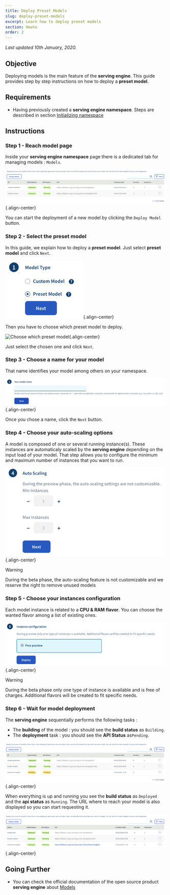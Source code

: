 ```yaml
---
title: Deploy Preset Models
slug: deploy-preset-models
excerpt: Learn how to deploy preset models
section: Howto
order: 2
---
```

*Last updated 10th January, 2020.*

## Objective

Deploying models is the main feature of the **serving engine**. This
guide provides step by step instructions on how to deploy a **preset model**.

## Requirements

-   Having previously created a **serving engine namespace**. Steps are
    described in section [Initializing
    namespace](../initialize-namespace)

## Instructions

### Step 1 - Reach model page

Inside your **serving engine namespace** page there is a dedicated tab
for managing models : `Models`.

![Model menu](images/00_model_menu.png){.align-center}

You can start the deployment of a new model by clicking the
`Deploy Model` button.

### Step 2 - Select the preset model

In this guide, we explain how to deploy a **preset model**. Just select
**preset model** and click `Next`.

![Select preset model](images/01_select_preset_model.png){.align-center}

Then you have to choose which preset model to deploy.

![Choose which preset
model](images/02_select_preset_model.png){.align-center}

Just select the chosen one and click `Next`.

### Step 3 - Choose a name for your model

That name identifies your model among others on your namespace.

![image](images/03_select_model_name.png){.align-center}

Once you chose a name, click the `Next` button.

### Step 4 - Choose your auto-scaling options

A model is composed of one or several running instance(s). These
instances are automaticaly scaled by the **serving engine** depending on
the input load of your model. That step allows you to configure the
minimum and maximum number of instances that you want to run.

![image](images/04_select_auto_scale.png){.align-center}

> [!warning]
>
> During the beta phase, the auto-scaling feature is not customizable
> and we reserve the right to remove unused models

### Step 5 - Choose your instances configuration

Each model instance is related to a **CPU & RAM flavor**. You can choose
the wanted flavor among a list of existing ones.

![image](images/05_select_instance_configuration.png){.align-center}

> [!warning]
>
> During the beta phase only one type of instance is available and is
> free of charges. Additional flavors will be created to fit specific
> needs.

### Step 6 - Wait for model deployment

The **serving engine** sequentially performs the following tasks :

-   The **building** of the model : you should see the **build status**
    as `Building`.
-   The **deployment** task : you should see the **API Status**
    as`Pending`.

![image](images/06_model_deploying.png){.align-center}

When everything is up and running you see the **build status** as
`Deployed` and the **api status** as `Running`. The URL where to reach
your model is also displayed so you can start requesting it.

![image](images/07_model_deployed.png){.align-center}

## Going Further

-   You can check the official documentation of the open source product
    **serving engine** about
    [Models](https://serving-doc-mlg.ai.ovh.net/component/models.html)
